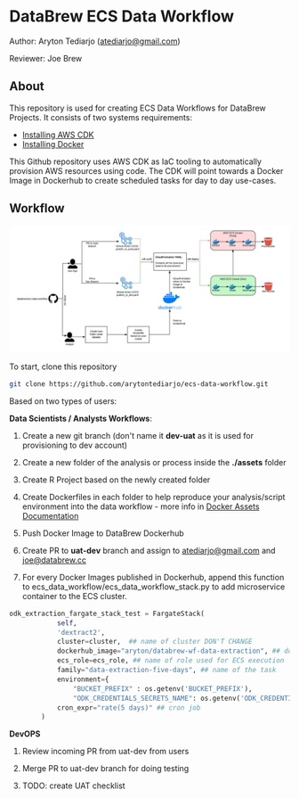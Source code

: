 
# DataBrew ECS Data Workflow

Author: Aryton Tediarjo (atediarjo@gmail.com)

Reviewer: Joe Brew

## About
This repository is used for creating ECS Data Workflows for DataBrew Projects. 
It consists of two systems requirements:
- [Installing AWS CDK](https://docs.aws.amazon.com/cdk/v2/guide/hello_world.html)
- [Installing Docker](https://docs.docker.com/engine/install/)

This Github repository uses AWS CDK as IaC tooling to automatically provision AWS resources using code. The CDK will point towards a Docker Image in Dockerhub to create scheduled tasks for day to day use-cases. 

## Workflow
![My Image](images/ecs_wf_v0.jpeg)

To start, clone this repository
```bash
git clone https://github.com/arytontediarjo/ecs-data-workflow.git
```

Based on two types of users:

**Data Scientists / Analysts Workflows**: 

1. Create a new git branch (don't name it **dev-uat** as it is used for provisioning to dev account)

2. Create a new folder of the analysis or process inside the  **./assets** folder

3. Create R Project based on the newly created folder

4. Create Dockerfiles in each folder to help reproduce your analysis/script environment into the data workflow - more info in [Docker Assets Documentation](https://github.com/arytontediarjo/ecs-data-workflow/blob/main/assets/README.md)

4. Push Docker Image to DataBrew Dockerhub

5. Create PR to **uat-dev** branch and assign to atediarjo@gmail.com and joe@databrew.cc

6. For every Docker Images published in Dockerhub, append this function to ecs_data_workflow/ecs_data_workflow_stack.py to add microservice container to the ECS cluster.

```python
odk_extraction_fargate_stack_test = FargateStack(
            self, 
            'dextract2',
            cluster=cluster,  ## name of cluster DON'T CHANGE
            dockerhub_image="aryton/databrew-wf-data-extraction", ## dockerhub image
            ecs_role=ecs_role, ## name of role used for ECS execution
            family="data-extraction-five-days", ## name of the task
            environment={
                "BUCKET_PREFIX" : os.getenv('BUCKET_PREFIX'),
                "ODK_CREDENTIALS_SECRETS_NAME": os.getenv('ODK_CREDENTIALS_SECRETS_NAME')}, ## environment passed to ECS
            cron_expr="rate(5 days)" ## cron job
        )
```

**DevOPS**

1. Review incoming PR from uat-dev from users

2. Merge PR to uat-dev branch for doing testing

3. TODO: create UAT checklist








